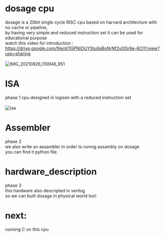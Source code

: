 # dosage cpu
dosage is a 20bit single cycle RISC cpu based on harvard architecture with no cache or pipeline, <br />
by having very simple and reduced instruction set it can be used for educational purpose  <br />
watch this video for introduction : https://drive.google.com/file/d/1GPNIOUYStuIIaBxNrNf2s0lSr6e-6CIY/view?usp=sharing
<br />
<br />
![IMG_20210826_110946_951](https://user-images.githubusercontent.com/53050138/130913922-103b7609-2033-4ec9-bb1a-3cefda2164a0.jpg)


# ISA
phase 1 cpu designed in logisim with a  reduced instruction set <br />
<br />
![isa](https://user-images.githubusercontent.com/53050138/130906748-9b6b5c1d-b934-4326-9c61-447e895b3a30.jpg)

# Assembler
phase 2 <br />
we also write an assambler in order to runnig assambly on dosage <br />
you can find it python file. <br />

# hardware_description 
phase 3 <br />
this hardware also descripted in verilog <br />
so we can built dosage in physical world too!

# next:
running C on this cpu
